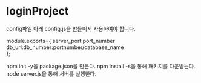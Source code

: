 # loginProject
config파일 아래 config.js을 만들어서 사용하여야 합니다.

module.exports={
  server_port:port_number
  db_url:db_number:portnumber/database_name    
};

npm init -y을 package.json을 만든다.
npm install -s을 통해 패키지를 다운받는다.
node server.js을 통해 서버를 실행한다. 
